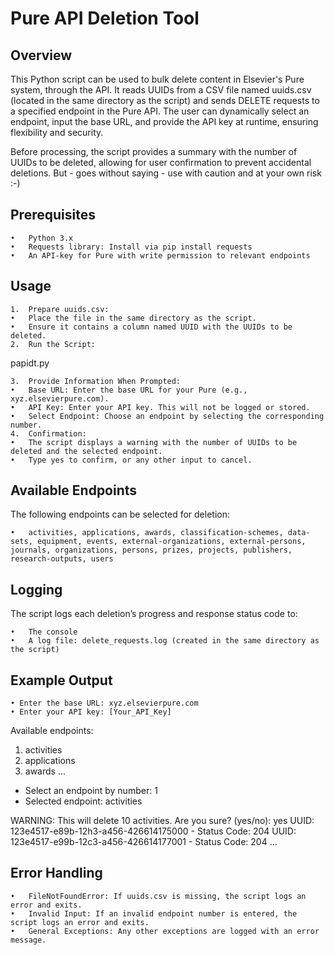 # Pure API Deletion Tool

## Overview

This Python script can be used to bulk delete content in Elsevier's Pure system, through the API. It reads UUIDs from a CSV file named uuids.csv (located in the same directory as the script) and sends DELETE requests to a specified endpoint in the Pure API. The user can dynamically select an endpoint, input the base URL, and provide the API key at runtime, ensuring flexibility and security. 

Before processing, the script provides a summary with the number of UUIDs to be deleted, allowing for user confirmation to prevent accidental deletions. But - goes without saying - use with caution and at your own risk :-) 

## Prerequisites

	•	Python 3.x
	•	Requests library: Install via pip install requests
	•	An API-key for Pure with write permission to relevant endpoints

## Usage

	1.	Prepare uuids.csv:
	•	Place the file in the same directory as the script.
	•	Ensure it contains a column named UUID with the UUIDs to be deleted.
	2.	Run the Script:

papidt.py


	3.	Provide Information When Prompted:
	•	Base URL: Enter the base URL for your Pure (e.g., xyz.elsevierpure.com).
	•	API Key: Enter your API key. This will not be logged or stored.
	•	Select Endpoint: Choose an endpoint by selecting the corresponding number.
	4.	Confirmation:
	•	The script displays a warning with the number of UUIDs to be deleted and the selected endpoint.
	•	Type yes to confirm, or any other input to cancel.

## Available Endpoints

The following endpoints can be selected for deletion:

	•	activities, applications, awards, classification-schemes, data-sets, equipment, events, external-organizations, external-persons, journals, organizations, persons, prizes, projects, publishers, research-outputs, users

## Logging

The script logs each deletion’s progress and response status code to:

	•	The console
	•	A log file: delete_requests.log (created in the same directory as the script)

## Example Output

	• Enter the base URL: xyz.elsevierpure.com
	• Enter your API key: [Your_API_Key]

Available endpoints:
1. activities
2. applications
3. awards
...

- Select an endpoint by number: 1
- Selected endpoint: activities

WARNING: This will delete 10 activities. Are you sure? (yes/no): yes
UUID: 123e4517-e89b-12h3-a456-426614175000 - Status Code: 204
UUID: 123e4517-e99b-12c3-a456-426614177001 - Status Code: 204
...

## Error Handling

	•	FileNotFoundError: If uuids.csv is missing, the script logs an error and exits.
	•	Invalid Input: If an invalid endpoint number is entered, the script logs an error and exits.
	•	General Exceptions: Any other exceptions are logged with an error message.